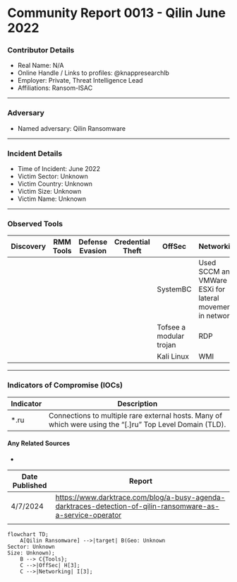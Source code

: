 # Community Report 0013 - Qilin June 2022
### Contributor Details

- Real Name: N/A
- Online Handle / Links to profiles: @knappresearchlb
- Employer: Private, Threat Intelligence Lead
- Affiliations: Ransom-ISAC

---
### Adversary

- Named adversary: Qilin Ransomware

---
### Incident Details

- Time of Incident: June 2022
- Victim Sector: Unknown
- Victim Country: Unknown
- Victim Size: Unknown
- Victim Name: Unknown

---
### Observed Tools

| Discovery | RMM Tools | Defense Evasion | Credential Theft | OffSec | Networking | LOLBAS | Exfiltration |
|---|---|---|---|---|---|---|---|
| | | | | SystemBC | Used SCCM and VMWare ESXi for lateral movement in network| | Not observed (3 systems encrypted)|
| | | | | Tofsee a modular trojan | RDP | | |
| | | | | Kali Linux | WMI | | |
---

### Indicators of Compromise (IOCs)

| Indicator       | Description                                                           |
| --------------- | ---------------------------------------------------------------- |
|   *.ru   |   Connections to multiple rare external hosts. Many of which were using the “[.]ru” Top Level Domain (TLD).    |


#### Any Related Sources

- 

| Date Published | Report |
|---|---|
| 4/7/2024 |  https://www.darktrace.com/blog/a-busy-agenda-darktraces-detection-of-qilin-ransomware-as-a-service-operator |
|   | |


```mermaid
flowchart TD;
    A[Qilin Ransomware] -->|target| B(Geo: Unknown
Sector: Unknown
Size: Unknown);
    B --> C{Tools};
    C -->|OffSec| H[3];
    C -->|Networking| I[3];
```